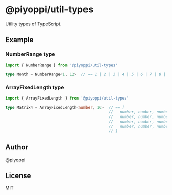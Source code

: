 # @piyoppi/util-types

Utility types of TypeScript.

## Example

### NumberRange type

```typescript
import { NumberRange } from '@piyoppi/util-types'

type Month = NumberRange<1, 12>  // == 1 | 2 | 3 | 4 | 5 | 6 | 7 | 8 | 9 | 10 | 11 | 12
```

### ArrayFixedLength type

```typescript
import { ArrayFixedLength } from '@piyoppi/util-types'

type Matrix4 = ArrayFixedLength<number, 16>  // == [
                                             //   number, number, number, number, 
                                             //   number, number, number, number, 
                                             //   number, number, number, number, 
                                             //   number, number, number, number 
                                             // ]
```

## Author

@piyoppi

## License

MIT
